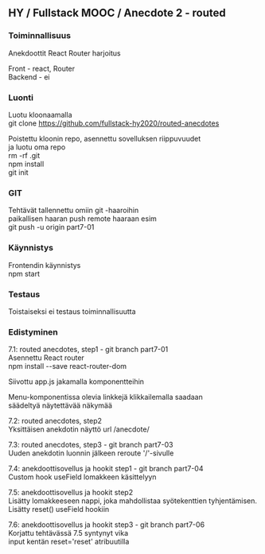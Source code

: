 

## HY / Fullstack MOOC / Anecdote 2 - routed

### Toiminnallisuus  

Anekdoottit React Router harjoitus  

Front - react, Router  
Backend - ei  
 

### Luonti  

Luotu kloonaamalla  
git clone https://github.com/fullstack-hy2020/routed-anecdotes

Poistettu kloonin repo, asennettu sovelluksen riippuvuudet  
ja luotu oma repo  
rm -rf .git  
npm install  
git init   

### GIT

Tehtävät tallennettu omiin git -haaroihin  
paikallisen haaran push remote haaraan esim  
git push -u origin part7-01  

### Käynnistys  
Frontendin käynnistys  
npm start  

### Testaus  
Toistaiseksi ei testaus toiminnallisuutta   

### Edistyminen

7.1: routed anecdotes, step1 - git branch part7-01  
Asennettu React router  
npm install --save react-router-dom  

Siivottu app.js jakamalla komponentteihin  

Menu-komponentissa olevia linkkejä klikkailemalla saadaan  
säädeltyä näytettävää näkymää  

7.2: routed anecdotes, step2  
Yksittäisen anekdotin näyttö url /anecdote/<id>  

7.3: routed anecdotes, step3  - git branch part7-03  
Uuden anekdotin luonnin jälkeen reroute '/'-sivulle  

7.4: anekdoottisovellus ja hookit step1 - git branch part7-04  
Custom hook useField lomakkeen käsittelyyn  

7.5: anekdoottisovellus ja hookit step2  
Lisätty lomakkeeseen nappi, joka mahdollistaa syötekenttien tyhjentämisen.  
Lisätty reset() useField hookiin  

7.6: anekdoottisovellus ja hookit step3 - git branch part7-06  
Korjattu tehtävässä 7.5 syntynyt vika  
input kentän reset='reset' atribuutilla    





